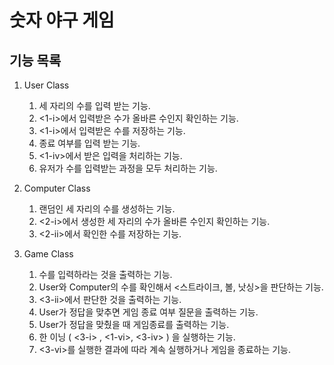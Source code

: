 # 숫자 야구 게임


## 기능 목록 

1. User Class
    1. 세 자리의 수를 입력 받는 기능. 
    2. <1-i>에서 입력받은 수가 올바른 수인지 확인하는 기능.
    3. <1-i>에서 입력받은 수를 저장하는 기능.
    4. 종료 여부를 입력 받는 기능.
    5. <1-iv>에서 받은 입력을 처리하는 기능.
    6. 유저가 수를 입력받는 과정을 모두 처리하는 기능.

2. Computer Class
    1. 랜덤인 세 자리의 수를 생성하는 기능.
    2. <2-i>에서 생성한 세 자리의 수가 올바른 수인지 확인하는 기능.
    3. <2-ii>에서 확인한 수를 저장하는 기능.
    

3. Game Class
    1. 수를 입력하라는 것을 출력하는 기능.
    2. User와 Computer의 수를 확인해서 <스트라이크, 볼, 낫싱>을 판단하는 기능.
    3. <3-ii>에서 판단한 것을 출력하는 기능.
    4. User가 정답을 맞추면 게임 종료 여부 질문을 출력하는 기능.
    5. User가 정답을 맞췄을 때 게임종료를 출력하는 기능.
    6. 한 이닝 ( <3-i> , <1-vi>, <3-iv> ) 을 실행하는 기능.
    7. <3-vi>를 실행한 결과에 따라 계속 실행하거나 게임을 종료하는 기능.